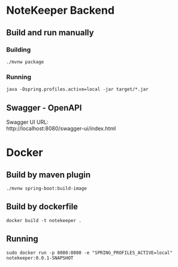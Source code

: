 # NoteKeeper Backend

## Build and run manually

### Building
```
./mvnw package
```

### Running
```
java -Dspring.profiles.active=local -jar target/*.jar  
```

## Swagger - OpenAPI

Swagger UI URL:\
http://localhost:8080/swagger-ui/index.html

# Docker

## Build by maven plugin

```
./mvnw spring-boot:build-image
```

## Build by dockerfile

```
docker build -t notekeeper .
```

## Running

```
sudo docker run -p 8080:8080 -e "SPRING_PROFILES_ACTIVE=local" notekeeper:0.0.1-SNAPSHOT
```
